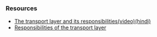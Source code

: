 ### Resources
- [The transport layer and its responsibilities(video)(hindi)](https://youtu.be/kAty4mKczEg)
- [Responsibilities of the transport layer](https://www.geeksforgeeks.org/transport-layer-responsibilities/)
